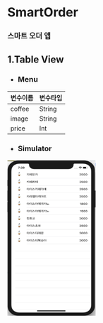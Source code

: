# SmartOrder 
### 스마트 오더 앱

## 1.Table View
* <h3> Menu</h3>

|변수이름 | 변수타입|
|----|----|
|coffee | String |
|image | String |
|price | Int |

* <h3>Simulator</h3>
<img src="/TableView.png" width="200" height="350">

